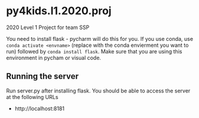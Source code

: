 # py4kids.l1.2020.proj
2020 Level 1 Project for team SSP

You need to install flask - pycharm will do this for you. If you use conda, use 
```conda activate <envname>``` (replace <envname> with the conda envierment you want to run) followed by ```conda install flask```. 
Make sure that you are using this environment in pycham or visual code. 


## Running the server 
Run server.py after installing flask. You should be able to access the server at the following 
URLs

* http://localhost:8181 
